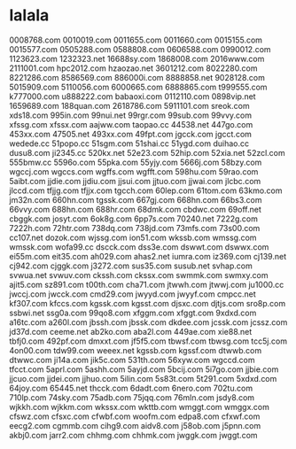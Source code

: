 # lalala
0008768.com
0010019.com
0011655.com
0011660.com
0015155.com
0015577.com
0505288.com
0588808.com
0606588.com
0990012.com
1123623.com
1232323.net
16688sy.com
1868008.com
2016www.com
2111001.com
hpc2012.com
hzaozao.net
3601212.com
8022280.com
8221286.com
8586569.com
886000i.com
8888858.net
9028128.com
5015909.com
5110056.com
6000665.com
6888865.com
t999555.com
k777000.com
u888222.com
babaoxi.com
0112110.com
0898vip.net
1659689.com
188quan.com
2618786.com
5911101.com
sreok.com
xds18.com
995in.com
99nui.net
99rgr.com
99sub.com
99vvy.com
xfssg.com
xfssx.com
aajww.com
taopao.cc
44538.net
447go.com
453xx.com
47505.net
493xx.com
49fpt.com
jgcck.com
jgcct.com
wedede.cc
51popo.cc
51sgm.com
51shai.cc
51ygd.com
duihao.cc
dusu8.com
ji2345.cc
520kx.net
52e23.com
52hip.com
52xia.net
52zcl.com
555bmw.cc
5596o.com
55pka.com
55yjy.com
5666j.com
58bzy.com
wgccj.com
wgccs.com
wgffs.com
wgfft.com
598hu.com
59rao.com
5aibt.com
jjdie.com
jjdiu.com
jjsui.com
jjtuo.com
jjwai.com
jlcbc.com
jlccd.com
tfjjg.com
tfjjx.com
tgcch.com
60lep.com
61tom.com
63kmo.com
jm32n.com
660hn.com
tgssk.com
667gj.com
668hn.com
66bs3.com
66vvy.com
688hn.com
688hr.com
68dmk.com
cbdwc.com
69off.net
cbggk.com
josyt.com
6ok8g.com
6pp7s.com
70240.net
7222g.com
7222h.com
72htr.com
738dq.com
738jd.com
73mfs.com
73s00.com
cc107.net
dozok.com
wjssg.com
ion51.com
wkssb.com
wmssg.com
wmssk.com
wofa99.cc
dscck.com
dss3e.com
dswwt.com
dswwx.com
ei55m.com
eit35.com
ah029.com
ahas2.net
iumra.com
iz369.com
cj139.net
cj942.com
cjggk.com
j3272.com
sus35.com
susub.net
svhap.com
svwua.net
svwuv.com
ckssh.com
ckssx.com
swmmk.com
swmxy.com
ajit5.com
sz891.com
t00th.com
cha71.com
jtwwh.com
jtwwj.com
ju1000.cc
jwccj.com
jwcck.com
cmd29.com
jwyyd.com
jwyyf.com
cmpcc.net
kf307.com
kfccs.com
kgssk.com
kgsst.com
djsxc.com
djtjs.com
sro8p.com
ssbwi.net
ssg0a.com
99qo8.com
xfggm.com
xfggt.com
9xdxd.com
a16tc.com
a260l.com
jbssh.com
jbssk.com
dkdee.com
jcssk.com
jcssz.com
jd37d.com
ceeme.net
ab2ko.com
aba2l.com
449ae.com
xie88.net
tbfj0.com
492pf.com
dmxxt.com
jf5f5.com
tbwsf.com
tbwsg.com
tcc5j.com
4on00.com
tdw99.com
weeex.net
kgssb.com
kgssf.com
dtwwb.com
dtwwc.com
ji14a.com
jik5c.com
531th.com
56xyw.com
wgccd.com
tfcct.com
5aprl.com
5ashh.com
5ayjd.com
5bcij.com
5i7go.com
jjbie.com
jjcuo.com
jjdei.com
jjhuo.com
5ilin.com
5s83t.com
5t291.com
5xdxd.com
64joy.com
65445.net
thcck.com
6dadt.com
6nero.com
702tu.com
710lp.com
74sky.com
75adb.com
75jqq.com
76mln.com
jsdy8.com
wjkkh.com
wjkkm.com
wkssx.com
wkttb.com
wmggt.com
wmggx.com
cfswz.com
cfsxc.com
cfwbf.com
woofm.com
edpa8.com
cfxwf.com
eecg2.com
cgmmb.com
cihg9.com
aidv8.com
j58ob.com
j5pnn.com
akbj0.com
jarr2.com
chhmg.com
chhmk.com
jwggk.com
jwggt.com
